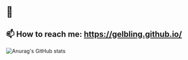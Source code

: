 # 👋

## 📫 How to reach me: <https://gelbling.github.io/>

![Anurag's GitHub stats](https://github-readme-stats.vercel.app/api?username=gelbling&show_icons=true&theme=dark&hide=,issues,prs&rank_icon=github&include_all_commits=true&show=discussions_started,discussions_answered&text_bold=false&hide_title=true)

<!--
**gelbling/gelbling** is a ✨ _special_ ✨ repository because its `README.md` (this file) appears on your GitHub profile.

## 👯 I’m looking to collaborate on ...
  ### impactful *AI, ML, data, platforms, apps, networking* projects

Here are some ideas to get you started:

- 🔭 I’m currently working on ...
- 🌱 I’m currently learning ...
- 👯 I’m looking to collaborate on ...
- 🤔 I’m looking for help with ...
- 💬 Ask me about ...
- 📫 How to reach me: ...
- 😄 Pronouns: ...
- ⚡ Fun fact: ...
-->
